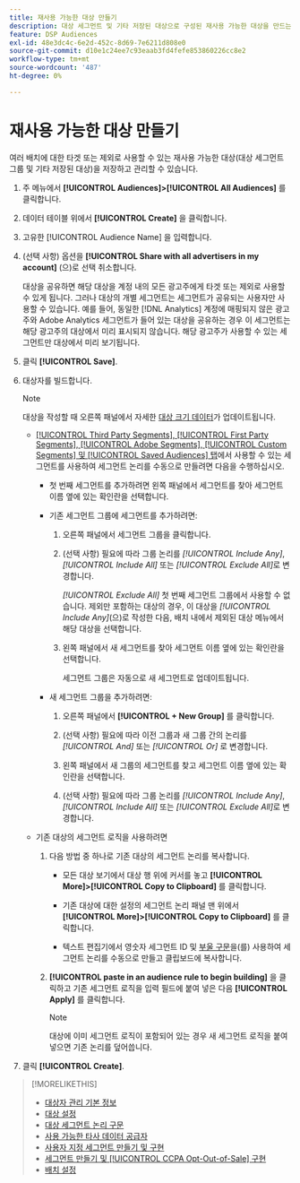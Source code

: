 ```yaml
---
title: 재사용 가능한 대상 만들기
description: 대상 세그먼트 및 기타 저장된 대상으로 구성된 재사용 가능한 대상을 만드는 방법을 알아봅니다.
feature: DSP Audiences
exl-id: 48e3dc4c-6e2d-452c-8d69-7e6211d808e0
source-git-commit: d10e1c24ee7c93eaab3fd4fefe853860226cc8e2
workflow-type: tm+mt
source-wordcount: '487'
ht-degree: 0%

---
```


# 재사용 가능한 대상 만들기

<!-- "Saved audience" is used in UI (where?), but "saved" is a state, not a type. "Reusable audience" sounds better in a description. "Audience template" isn't right, either, since it implies you can edit it on the fly to create a new, different audience. Some other term? -->

여러 배치에 대한 타겟 또는 제외로 사용할 수 있는 재사용 가능한 대상(대상 세그먼트 그룹 및 기타 저장된 대상)을 저장하고 관리할 수 있습니다.

1. 주 메뉴에서 **[!UICONTROL Audiences]>[!UICONTROL All Audiences]** 를 클릭합니다.

1. 데이터 테이블 위에서 **[!UICONTROL Create]** 을 클릭합니다.

1. 고유한 [!UICONTROL Audience Name] 을 입력합니다.

1. (선택 사항) 옵션을 **[!UICONTROL Share with all advertisers in my account]** (으)로 선택 취소합니다.

   대상을 공유하면 해당 대상을 계정 내의 모든 광고주에게 타겟 또는 제외로 사용할 수 있게 됩니다. 그러나 대상의 개별 세그먼트는 세그먼트가 공유되는 사용자만 사용할 수 있습니다. 예를 들어, 동일한 [!DNL Analytics] 계정에 매핑되지 않은 광고주와 Adobe Analytics 세그먼트가 들어 있는 대상을 공유하는 경우 이 세그먼트는 해당 광고주의 대상에서 미리 표시되지 않습니다. 해당 광고주가 사용할 수 있는 세그먼트만 대상에서 미리 보기됩니다.

1. 클릭 **[!UICONTROL Save]**.

1. 대상자를 빌드합니다.

   >[!NOTE]
   >
   >대상을 작성할 때 오른쪽 패널에서 자세한 [대상 크기 데이터](audience-about.md)가 업데이트됩니다.

   * [[!UICONTROL Third Party Segments], [!UICONTROL First Party Segments], [!UICONTROL Adobe Segments], [!UICONTROL Custom Segments] 및 [!UICONTROL Saved Audiences] 탭](audience-settings.md)에서 사용할 수 있는 세그먼트를 사용하여 세그먼트 논리를 수동으로 만들려면 다음을 수행하십시오.

      * 첫 번째 세그먼트를 추가하려면 왼쪽 패널에서 세그먼트를 찾아 세그먼트 이름 옆에 있는 확인란을 선택합니다.

      * 기존 세그먼트 그룹에 세그먼트를 추가하려면:

         1. 오른쪽 패널에서 세그먼트 그룹을 클릭합니다.

         1. (선택 사항) 필요에 따라 그룹 논리를 *[!UICONTROL Include Any]*, *[!UICONTROL Include All]* 또는 *[!UICONTROL Exclude All]*&#x200B;로 변경합니다.

            *[!UICONTROL Exclude All]* 첫 번째 세그먼트 그룹에서 사용할 수 없습니다. 제외만 포함하는 대상의 경우, 이 대상을 *[!UICONTROL Include Any]*(으)로 작성한 다음, 배치 내에서 제외된 대상 메뉴에서 해당 대상을 선택합니다.

         1. 왼쪽 패널에서 새 세그먼트를 찾아 세그먼트 이름 옆에 있는 확인란을 선택합니다.

            세그먼트 그룹은 자동으로 새 세그먼트로 업데이트됩니다.
      * 새 세그먼트 그룹을 추가하려면:

         1. 오른쪽 패널에서 **[!UICONTROL + New Group]** 를 클릭합니다.

         1. (선택 사항) 필요에 따라 이전 그룹과 새 그룹 간의 논리를 *[!UICONTROL And]* 또는 *[!UICONTROL Or]* 로 변경합니다.

         1. 왼쪽 패널에서 새 그룹의 세그먼트를 찾고 세그먼트 이름 옆에 있는 확인란을 선택합니다.

         1. (선택 사항) 필요에 따라 그룹 논리를 *[!UICONTROL Include Any]*, *[!UICONTROL Include All]* 또는 *[!UICONTROL Exclude All]*&#x200B;로 변경합니다.
   * 기존 대상의 세그먼트 로직을 사용하려면

      1. 다음 방법 중 하나로 기존 대상의 세그먼트 논리를 복사합니다.

         * 모든 대상 보기에서 대상 행 위에 커서를 놓고 **[!UICONTROL More]>[!UICONTROL Copy to Clipboard]** 를 클릭합니다.

         * 기존 대상에 대한 설정의 세그먼트 논리 패널 맨 위에서 **[!UICONTROL More]>[!UICONTROL Copy to Clipboard]** 를 클릭합니다.

         * 텍스트 편집기에서 영숫자 세그먼트 ID 및 [부울 구문](audience-segment-logic-syntax.md)을(를) 사용하여 세그먼트 논리를 수동으로 만들고 클립보드에 복사합니다.
      1. **[!UICONTROL paste in an audience rule to begin building]** 을 클릭하고 기존 세그먼트 로직을 입력 필드에 붙여 넣은 다음 **[!UICONTROL Apply]** 를 클릭합니다.

         >[!NOTE]
         >
         >대상에 이미 세그먼트 로직이 포함되어 있는 경우 새 세그먼트 로직을 붙여 넣으면 기존 논리를 덮어씁니다.




1. 클릭 **[!UICONTROL Create]**.

>[!MORELIKETHIS]
>
>* [대상자 관리 기본 정보](audience-about.md)
>* [대상 설정](audience-settings.md)
>* [대상 세그먼트 논리 구문](audience-segment-logic-syntax.md)
>* [사용 가능한 타사 데이터 공급자](third-party-data-providers.md)
>* [사용자 지정 세그먼트 만들기 및 구현](custom-segment-create.md)
>* [세그먼트 만들기 및  [!UICONTROL CCPA Opt-Out-of-Sale] 구현](ccpa-opt-out-segment-create.md)
>* [배치 설정](/help/dsp/campaign-management/placements/placement-settings.md)


